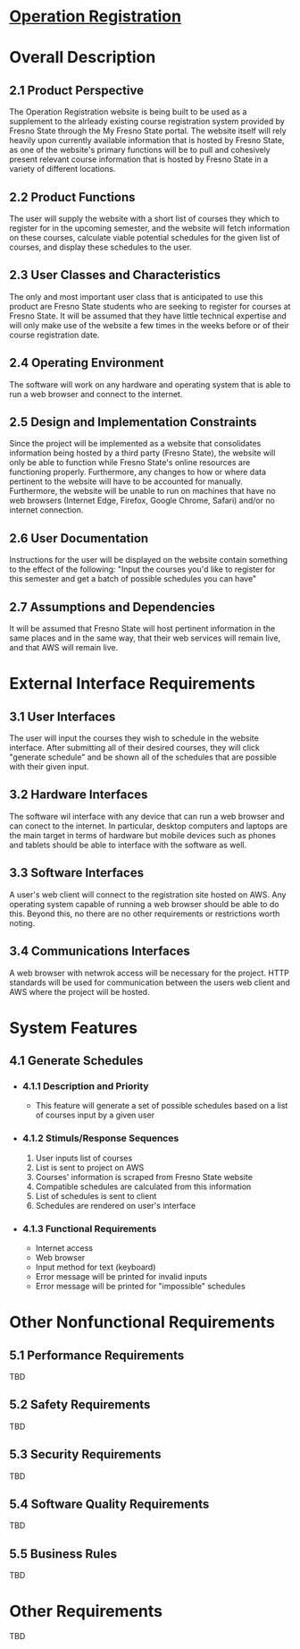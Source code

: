 # [Operation Registration](https://regop.up.railway.app/)

# Overall Description
## 2.1 Product Perspective
The Operation Registration website is being built to be used as a supplement to the alrleady existing course registration system provided by Fresno State through the My Fresno State portal. The website itself will rely heavily upon currently available information that is hosted by Fresno State, as one of the website's primary functions will be to pull and cohesively present relevant course information that is hosted by Fresno State in a variety of different locations.

## 2.2 Product Functions
The user will supply the website with a short list of courses they which to register for in the upcoming semester, and the website will fetch information on these courses, calculate viable potential schedules for the given list of courses, and display these schedules to the user.

## 2.3 User Classes and Characteristics
The only and most important user class that is anticipated to use this product are Fresno State students who are seeking to register for courses at Fresno State. It will be assumed that they have little technical expertise and will only make use of the website a few times in the weeks before or of their course registration date.

## 2.4 Operating Environment
The software will work on any hardware and operating system that is able to run a web browser and connect to the internet.

## 2.5 Design and Implementation Constraints
Since the project will be implemented as a website that consolidates information being hosted by a third party (Fresno State), the website will only be able to function while Fresno State's online resources are functioning properly. Furthermore, any changes to how or where data pertinent to the website will have to be accounted for manually. Furthermore, the website will be unable to run on machines that have no web browsers (Internet Edge, Firefox, Google Chrome, Safari) and/or no internet connection.

## 2.6 User Documentation
Instructions for the user will be displayed on the website contain something to the effect of the following: "Input the courses you'd like to register for this semester and get a batch of possible schedules you can have"

## 2.7 Assumptions and Dependencies
It will be assumed that Fresno State will host pertinent information in the same places and in the same way, that their web services will remain live, and that AWS will remain live.

# External Interface Requirements
## 3.1 User Interfaces
The user will input the courses they wish to schedule in the website interface. After submitting all of their desired courses, they will click "generate schedule" and be shown all of the schedules that are possible with their given input. 

## 3.2 Hardware Interfaces
The software wil interface with any device that can run a web browser and can conect to the internet. In particular, desktop computers and laptops are the main target in terms of hardware but mobile devices such as phones and tablets should be able to interface with the software as well.

## 3.3 Software Interfaces
A user's web client will connect to the registration site hosted on AWS. Any operating system capable of running a web browser should be able to do this. Beyond this, no there are no other requirements or restrictions worth noting.

## 3.4 Communications Interfaces
A web browser with netwrok access will be necessary for the project. HTTP standards will be used for communication between the users web client and AWS where the project will be hosted. 

# System Features
## 4.1 Generate Schedules
- ### 4.1.1 Description and Priority
	- This feature will generate a set of possible schedules based on a list of courses input by a given user
- ### 4.1.2 Stimuls/Response Sequences
	1) User inputs list of courses
	2) List is sent to project on AWS
	3) Courses' information is scraped from Fresno State website
	4) Compatible schedules are calculated from this information
	5) List of schedules is sent to client
	6) Schedules are rendered on user's interface
- ### 4.1.3 Functional Requirements
	- Internet access
	- Web browser
	- Input method for text (keyboard)
	- Error message will be printed for invalid inputs
	- Error message will be printed for "impossible" schedules

# Other Nonfunctional Requirements
## 5.1 Performance Requirements
TBD
## 5.2 Safety Requirements
TBD
## 5.3 Security Requirements
TBD
## 5.4 Software Quality Requirements
TBD
## 5.5 Business Rules
TBD

# Other Requirements
TBD
